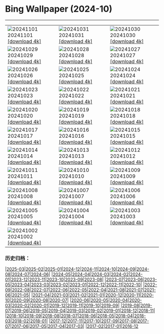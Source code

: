 # Bing Wallpaper (2024-10)
**************

<table><tr><td><img src="https://www.bing.com/th?id=OHR.VineyardsBlackForestFall_ES-ES8727705316_1920x1080.jpg" alt="20241101"> 20241101 <a href="https://www.bing.com/th?id=OHR.VineyardsBlackForestFall_ES-ES8727705316_UHD.jpg">[download 4k]</a></td><td><img src="https://www.bing.com/th?id=OHR.GargoyleParis_ES-ES3122762938_1920x1080.jpg" alt="20241031"> 20241031 <a href="https://www.bing.com/th?id=OHR.GargoyleParis_ES-ES3122762938_UHD.jpg">[download 4k]</a></td><td><img src="https://www.bing.com/th?id=OHR.HauntedEdinburgh_ES-ES3286905259_1920x1080.jpg" alt="20241030"> 20241030 <a href="https://www.bing.com/th?id=OHR.HauntedEdinburgh_ES-ES3286905259_UHD.jpg">[download 4k]</a></td></tr><tr><td><img src="https://www.bing.com/th?id=OHR.GreatOwl_ES-ES3211989343_1920x1080.jpg" alt="20241029"> 20241029 <a href="https://www.bing.com/th?id=OHR.GreatOwl_ES-ES3211989343_UHD.jpg">[download 4k]</a></td><td><img src="https://www.bing.com/th?id=OHR.GernikaAgriculturalFair_ES-ES3036304498_1920x1080.jpg" alt="20241028"> 20241028 <a href="https://www.bing.com/th?id=OHR.GernikaAgriculturalFair_ES-ES3036304498_UHD.jpg">[download 4k]</a></td><td><img src="https://www.bing.com/th?id=OHR.PolarBearHug_ES-ES2869289417_1920x1080.jpg" alt="20241027"> 20241027 <a href="https://www.bing.com/th?id=OHR.PolarBearHug_ES-ES2869289417_UHD.jpg">[download 4k]</a></td></tr><tr><td><img src="https://www.bing.com/th?id=OHR.GhostForest_ES-ES2765501989_1920x1080.jpg" alt="20241026"> 20241026 <a href="https://www.bing.com/th?id=OHR.GhostForest_ES-ES2765501989_UHD.jpg">[download 4k]</a></td><td><img src="https://www.bing.com/th?id=OHR.MontBlancMassif_ES-ES6175226361_1920x1080.jpg" alt="20241025"> 20241025 <a href="https://www.bing.com/th?id=OHR.MontBlancMassif_ES-ES6175226361_UHD.jpg">[download 4k]</a></td><td><img src="https://www.bing.com/th?id=OHR.BodieCalifornia_ES-ES5750296287_1920x1080.jpg" alt="20241024"> 20241024 <a href="https://www.bing.com/th?id=OHR.BodieCalifornia_ES-ES5750296287_UHD.jpg">[download 4k]</a></td></tr><tr><td><img src="https://www.bing.com/th?id=OHR.MadameSherriCastle_ES-ES5465850896_1920x1080.jpg" alt="20241023"> 20241023 <a href="https://www.bing.com/th?id=OHR.MadameSherriCastle_ES-ES5465850896_UHD.jpg">[download 4k]</a></td><td><img src="https://www.bing.com/th?id=OHR.MonsterDoor_ES-ES5024924639_1920x1080.jpg" alt="20241022"> 20241022 <a href="https://www.bing.com/th?id=OHR.MonsterDoor_ES-ES5024924639_UHD.jpg">[download 4k]</a></td><td><img src="https://www.bing.com/th?id=OHR.AutumnCypress_ES-ES3786999040_1920x1080.jpg" alt="20241021"> 20241021 <a href="https://www.bing.com/th?id=OHR.AutumnCypress_ES-ES3786999040_UHD.jpg">[download 4k]</a></td></tr><tr><td><img src="https://www.bing.com/th?id=OHR.SpanishBMXRacingChampionship_ES-ES3255025375_1920x1080.jpg" alt="20241020"> 20241020 <a href="https://www.bing.com/th?id=OHR.SpanishBMXRacingChampionship_ES-ES3255025375_UHD.jpg">[download 4k]</a></td><td><img src="https://www.bing.com/th?id=OHR.DenderaTemple_ES-ES2992345983_1920x1080.jpg" alt="20241019"> 20241019 <a href="https://www.bing.com/th?id=OHR.DenderaTemple_ES-ES2992345983_UHD.jpg">[download 4k]</a></td><td><img src="https://www.bing.com/th?id=OHR.CentralParkAutumn_ES-ES2052483366_1920x1080.jpg" alt="20241018"> 20241018 <a href="https://www.bing.com/th?id=OHR.CentralParkAutumn_ES-ES2052483366_UHD.jpg">[download 4k]</a></td></tr><tr><td><img src="https://www.bing.com/th?id=OHR.KochiaJapan_ES-ES7555433683_1920x1080.jpg" alt="20241017"> 20241017 <a href="https://www.bing.com/th?id=OHR.KochiaJapan_ES-ES7555433683_UHD.jpg">[download 4k]</a></td><td><img src="https://www.bing.com/th?id=OHR.FossilsDorset_ES-ES7126242224_1920x1080.jpg" alt="20241016"> 20241016 <a href="https://www.bing.com/th?id=OHR.FossilsDorset_ES-ES7126242224_UHD.jpg">[download 4k]</a></td><td><img src="https://www.bing.com/th?id=OHR.MaraMigration_ES-ES6687824832_1920x1080.jpg" alt="20241015"> 20241015 <a href="https://www.bing.com/th?id=OHR.MaraMigration_ES-ES6687824832_UHD.jpg">[download 4k]</a></td></tr><tr><td><img src="https://www.bing.com/th?id=OHR.CocoBeach_ES-ES6296595662_1920x1080.jpg" alt="20241014"> 20241014 <a href="https://www.bing.com/th?id=OHR.CocoBeach_ES-ES6296595662_UHD.jpg">[download 4k]</a></td><td><img src="https://www.bing.com/th?id=OHR.AlcazarSeville_ES-ES5812845635_1920x1080.jpg" alt="20241013"> 20241013 <a href="https://www.bing.com/th?id=OHR.AlcazarSeville_ES-ES5812845635_UHD.jpg">[download 4k]</a></td><td><img src="https://www.bing.com/th?id=OHR.NationalDaySpain_ES-ES5367780660_1920x1080.jpg" alt="20241012"> 20241012 <a href="https://www.bing.com/th?id=OHR.NationalDaySpain_ES-ES5367780660_UHD.jpg">[download 4k]</a></td></tr><tr><td><img src="https://www.bing.com/th?id=OHR.CelticColours_ES-ES5079462677_1920x1080.jpg" alt="20241011"> 20241011 <a href="https://www.bing.com/th?id=OHR.CelticColours_ES-ES5079462677_UHD.jpg">[download 4k]</a></td><td><img src="https://www.bing.com/th?id=OHR.SoranoItaly_ES-ES4580008999_1920x1080.jpg" alt="20241010"> 20241010 <a href="https://www.bing.com/th?id=OHR.SoranoItaly_ES-ES4580008999_UHD.jpg">[download 4k]</a></td><td><img src="https://www.bing.com/th?id=OHR.ValencianCommunityDay_ES-ES3800849139_1920x1080.jpg" alt="20241009"> 20241009 <a href="https://www.bing.com/th?id=OHR.ValencianCommunityDay_ES-ES3800849139_UHD.jpg">[download 4k]</a></td></tr><tr><td><img src="https://www.bing.com/th?id=OHR.MototiOctopus_ES-ES5895237621_1920x1080.jpg" alt="20241008"> 20241008 <a href="https://www.bing.com/th?id=OHR.MototiOctopus_ES-ES5895237621_UHD.jpg">[download 4k]</a></td><td><img src="https://www.bing.com/th?id=OHR.ElbePhilharmonic_ES-ES5119623297_1920x1080.jpg" alt="20241007"> 20241007 <a href="https://www.bing.com/th?id=OHR.ElbePhilharmonic_ES-ES5119623297_UHD.jpg">[download 4k]</a></td><td><img src="https://www.bing.com/th?id=OHR.CoyoteGulch_ES-ES4387990059_1920x1080.jpg" alt="20241006"> 20241006 <a href="https://www.bing.com/th?id=OHR.CoyoteGulch_ES-ES4387990059_UHD.jpg">[download 4k]</a></td></tr><tr><td><img src="https://www.bing.com/th?id=OHR.ElephantTeacher_ES-ES3979458374_1920x1080.jpg" alt="20241005"> 20241005 <a href="https://www.bing.com/th?id=OHR.ElephantTeacher_ES-ES3979458374_UHD.jpg">[download 4k]</a></td><td><img src="https://www.bing.com/th?id=OHR.EuropaMoon_ES-ES3412713189_1920x1080.jpg" alt="20241004"> 20241004 <a href="https://www.bing.com/th?id=OHR.EuropaMoon_ES-ES3412713189_UHD.jpg">[download 4k]</a></td><td><img src="https://www.bing.com/th?id=OHR.TajMahalReflection_ES-ES8913986837_1920x1080.jpg" alt="20241003"> 20241003 <a href="https://www.bing.com/th?id=OHR.TajMahalReflection_ES-ES8913986837_UHD.jpg">[download 4k]</a></td></tr><tr><td><img src="https://www.bing.com/th?id=OHR.WindRiverAlaska_ES-ES8759556156_1920x1080.jpg" alt="20241002"> 20241002 <a href="https://www.bing.com/th?id=OHR.WindRiverAlaska_ES-ES8759556156_UHD.jpg">[download 4k]</a></td><td></td><td></td></tr></table>

### 历史归档：

|[2025-03](/../2025-03/2025-03.md)|[2025-02](/../2025-02/2025-02.md)|[2025-01](/../2025-01/2025-01.md)|[2024-12](/../2024-12/2024-12.md)|[2024-11](/../2024-11/2024-11.md)|[2024-10](/2024-10.md)|[2024-09](/../2024-09/2024-09.md)|[2024-08](/../2024-08/2024-08.md)|[2024-07](/../2024-07/2024-07.md)|[2024-06](/../2024-06/2024-06.md)|
|[2024-05](/../2024-05/2024-05.md)|[2024-04](/../2024-04/2024-04.md)|[2024-03](/../2024-03/2024-03.md)|[2024-02](/../2024-02/2024-02.md)|[2024-01](/../2024-01/2024-01.md)|[2023-12](/../2023-12/2023-12.md)|[2023-11](/../2023-11/2023-11.md)|[2023-10](/../2023-10/2023-10.md)|[2023-09](/../2023-09/2023-09.md)|[2023-08](/../2023-08/2023-08.md)|
|[2023-07](/../2023-07/2023-07.md)|[2023-06](/../2023-06/2023-06.md)|[2023-05](/../2023-05/2023-05.md)|[2023-04](/../2023-04/2023-04.md)|[2023-03](/../2023-03/2023-03.md)|[2023-02](/../2023-02/2023-02.md)|[2023-01](/../2023-01/2023-01.md)|[2022-12](/../2022-12/2022-12.md)|[2022-11](/../2022-11/2022-11.md)|[2022-10](/../2022-10/2022-10.md)|
|[2022-09](/../2022-09/2022-09.md)|[2022-08](/../2022-08/2022-08.md)|[2022-07](/../2022-07/2022-07.md)|[2022-06](/../2022-06/2022-06.md)|[2022-05](/../2022-05/2022-05.md)|[2022-04](/../2022-04/2022-04.md)|[2021-08](/../2021-08/2021-08.md)|[2021-07](/../2021-07/2021-07.md)|[2021-06](/../2021-06/2021-06.md)|[2021-05](/../2021-05/2021-05.md)|
|[2021-04](/../2021-04/2021-04.md)|[2021-03](/../2021-03/2021-03.md)|[2021-02](/../2021-02/2021-02.md)|[2021-01](/../2021-01/2021-01.md)|[2020-12](/../2020-12/2020-12.md)|[2020-11](/../2020-11/2020-11.md)|[2020-10](/../2020-10/2020-10.md)|[2020-09](/../2020-09/2020-09.md)|[2020-08](/../2020-08/2020-08.md)|[2020-07](/../2020-07/2020-07.md)|
|[2020-06](/../2020-06/2020-06.md)|[2020-05](/../2020-05/2020-05.md)|[2020-04](/../2020-04/2020-04.md)|[2020-03](/../2020-03/2020-03.md)|[2020-02](/../2020-02/2020-02.md)|[2020-01](/../2020-01/2020-01.md)|[2019-12](/../2019-12/2019-12.md)|[2019-11](/../2019-11/2019-11.md)|[2019-10](/../2019-10/2019-10.md)|[2019-09](/../2019-09/2019-09.md)|
|[2019-08](/../2019-08/2019-08.md)|[2019-07](/../2019-07/2019-07.md)|[2019-06](/../2019-06/2019-06.md)|[2019-05](/../2019-05/2019-05.md)|[2019-04](/../2019-04/2019-04.md)|[2019-03](/../2019-03/2019-03.md)|[2019-02](/../2019-02/2019-02.md)|[2019-01](/../2019-01/2019-01.md)|[2018-12](/../2018-12/2018-12.md)|[2018-11](/../2018-11/2018-11.md)|
|[2018-10](/../2018-10/2018-10.md)|[2018-09](/../2018-09/2018-09.md)|[2018-08](/../2018-08/2018-08.md)|[2018-07](/../2018-07/2018-07.md)|[2018-06](/../2018-06/2018-06.md)|[2018-05](/../2018-05/2018-05.md)|[2018-04](/../2018-04/2018-04.md)|[2018-03](/../2018-03/2018-03.md)|[2018-02](/../2018-02/2018-02.md)|[2018-01](/../2018-01/2018-01.md)|
|[2017-12](/../2017-12/2017-12.md)|[2017-11](/../2017-11/2017-11.md)|[2017-10](/../2017-10/2017-10.md)|[2017-09](/../2017-09/2017-09.md)|[2017-08](/../2017-08/2017-08.md)|[2017-07](/../2017-07/2017-07.md)|[2017-06](/../2017-06/2017-06.md)|[2017-05](/../2017-05/2017-05.md)|[2017-04](/../2017-04/2017-04.md)|[2017-03](/../2017-03/2017-03.md)|
|[2017-02](/../2017-02/2017-02.md)|[2017-01](/../2017-01/2017-01.md)|[2016-12](/../2016-12/2016-12.md)